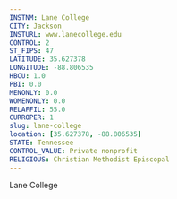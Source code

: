 ```yaml
---
INSTNM: Lane College
CITY: Jackson
INSTURL: www.lanecollege.edu
CONTROL: 2
ST_FIPS: 47
LATITUDE: 35.627378
LONGITUDE: -88.806535
HBCU: 1.0
PBI: 0.0
MENONLY: 0.0
WOMENONLY: 0.0
RELAFFIL: 55.0
CURROPER: 1
slug: lane-college
location: [35.627378, -88.806535]
STATE: Tennessee
CONTROL_VALUE: Private nonprofit
RELIGIOUS: Christian Methodist Episcopal
---
```

Lane College